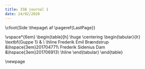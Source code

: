```yaml
---
title: ISB journal 1
date: 24/02/2020
---
```


\cfoot{Side \thepage\ af \pageref{LastPage}}

\vspace*{6em}
\begin{table}[h]
\huge
    \centering
    \begin{tabular}{lr}
    \textbf{Guppe 1} & \\ \hline
        Frederik Emil Brændstrup            &\hspace{3em}201704771\\
        Frederik Sidenius Dam               &\hspace{3em}201706913\\ \hline
    \end{tabular}
\end{table}

\newpage
